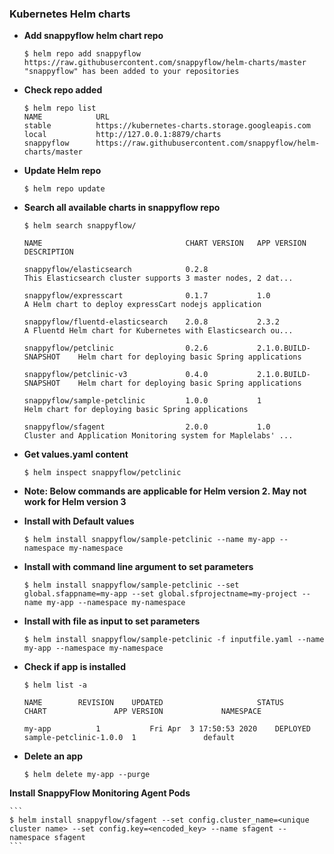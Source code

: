 ### Kubernetes Helm charts ###

  - **Add snappyflow helm chart repo**
	
	```
	$ helm repo add snappyflow https://raw.githubusercontent.com/snappyflow/helm-charts/master
	"snappyflow" has been added to your repositories
	```
	
  - **Check repo added**
	```
	$ helm repo list
	NAME      		URL                                                            
	stable    		https://kubernetes-charts.storage.googleapis.com               
	local     		http://127.0.0.1:8879/charts                                                                                     
	snappyflow		https://raw.githubusercontent.com/snappyflow/helm-charts/master
	```
  - **Update Helm repo**	
	```
	$ helm repo update
	```
	
  - **Search all available charts in snappyflow repo**
	```
	$ helm search snappyflow/
	
	NAME                            	CHART VERSION	APP VERSION         	DESCRIPTION                                                 

	snappyflow/elasticsearch        	0.2.8        	                    	This Elasticsearch cluster supports 3 master nodes, 2 dat...

	snappyflow/expresscart          	0.1.7        	1.0                 	A Helm chart to deploy expressCart nodejs application       

	snappyflow/fluentd-elasticsearch	2.0.8        	2.3.2               	A Fluentd Helm chart for Kubernetes with Elasticsearch ou...

	snappyflow/petclinic            	0.2.6        	2.1.0.BUILD-SNAPSHOT	Helm chart for deploying basic Spring applications          

	snappyflow/petclinic-v3         	0.4.0        	2.1.0.BUILD-SNAPSHOT	Helm chart for deploying basic Spring applications          

	snappyflow/sample-petclinic     	1.0.0        	1                   	Helm chart for deploying basic Spring applications          

	snappyflow/sfagent              	2.0.0        	1.0                 	Cluster and Application Monitoring system for Maplelabs' ...

	```
	
  - **Get values.yaml content**	
	```
	$ helm inspect snappyflow/petclinic
	```
	
  - **Note: Below commands are applicable for Helm version 2. May not work for Helm version 3**

  - **Install with Default values**	
	```
	$ helm install snappyflow/sample-petclinic --name my-app --namespace my-namespace
	```
	
  - **Install with command line argument to set parameters**	
	```
	$ helm install snappyflow/sample-petclinic --set global.sfappname=my-app --set global.sfprojectname=my-project --name my-app --namespace my-namespace
	```
	
  - **Install with file as input to set parameters**	
	```
	$ helm install snappyflow/sample-petclinic -f inputfile.yaml --name my-app --namespace my-namespace
	```
	
  - **Check if app is installed**
	```
	$ helm list -a
	
	NAME     	REVISION	UPDATED                 	STATUS  	CHART              	APP VERSION         	NAMESPACE 

	my-app	    	1       	Fri Apr  3 17:50:53 2020	DEPLOYED	sample-petclinic-1.0.0	1          		default  
	
	```
	
  - **Delete an app**
	```
	$ helm delete my-app --purge
	```

 **Install SnappyFlow Monitoring Agent Pods**
 
 	```
	$ helm install snappyflow/sfagent --set config.cluster_name=<unique cluster name> --set config.key=<encoded_key> --name sfagent --namespace sfagent
	```

